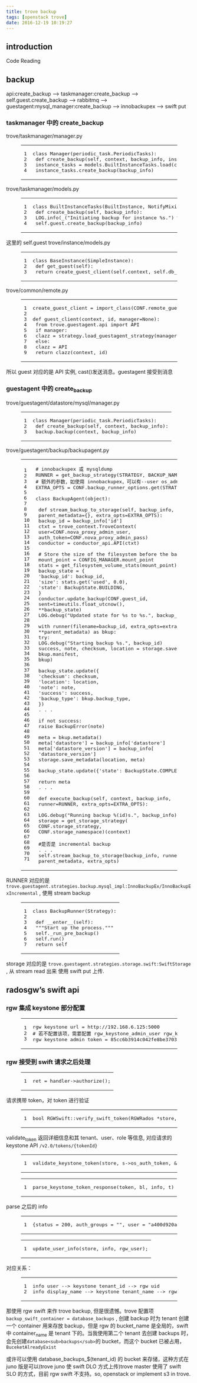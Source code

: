 ```yaml
---
title: trove backup
tags: [openstack trove]
date: 2016-12-19 10:19:27
---
```


## [](https://ly798.github.io/2016/12/19/trove-backup/#introduction "introduction")introduction

Code Reading
 <!-- more --> 

## [](https://ly798.github.io/2016/12/19/trove-backup/#backup "backup")backup

api:create_backup —-&gt; taskmanager:create_backup —-&gt; self.guest.create_backup —-&gt; rabbitmq —-&gt; guestagent:mysql_manager:create_backup —-&gt; innobackupex —-&gt; swift put

### [](https://ly798.github.io/2016/12/19/trove-backup/#taskmanager__u4E2D_u7684_create_backup "taskmanager 中的 create_backup")taskmanager 中的 create_backup

trove/taskmanager/manager.py
 <figure class="highlight python"><table><tr><td class="gutter"><pre><span class="line">1</span>
<span class="line">2</span>
<span class="line">3</span>
<span class="line">4</span>
</pre></td><td class="code"><pre><span class="line"><span class="class"><span class="keyword">class</span> <span class="title">Manager</span><span class="params">(periodic_task.PeriodicTasks)</span>:</span></span>
<span class="line"> <span class="function"><span class="keyword">def</span> <span class="title">create_backup</span><span class="params">(self, context, backup_info, instance_id)</span>:</span></span>
<span class="line"> instance_tasks = models.BuiltInstanceTasks.load(context, instance_id)</span>
<span class="line"> instance_tasks.create_backup(backup_info)</span>
</pre></td></tr></table></figure> 

trove/taskmanager/models.py
 <figure class="highlight python"><table><tr><td class="gutter"><pre><span class="line">1</span>
<span class="line">2</span>
<span class="line">3</span>
<span class="line">4</span>
</pre></td><td class="code"><pre><span class="line"><span class="class"><span class="keyword">class</span> <span class="title">BuiltInstanceTasks</span><span class="params">(BuiltInstance, NotifyMixin, ConfigurationMixin)</span>:</span></span>
<span class="line"> <span class="function"><span class="keyword">def</span> <span class="title">create_backup</span><span class="params">(self, backup_info)</span>:</span></span>
<span class="line"> LOG.info(_(<span class="string">"Initiating backup for instance %s."</span>) % self.id)</span>
<span class="line"> self.guest.create_backup(backup_info)</span>
</pre></td></tr></table></figure> 

这里的 self.guest trove/instance/models.py
 <figure class="highlight python"><table><tr><td class="gutter"><pre><span class="line">1</span>
<span class="line">2</span>
<span class="line">3</span>
</pre></td><td class="code"><pre><span class="line"><span class="class"><span class="keyword">class</span> <span class="title">BaseInstance</span><span class="params">(SimpleInstance)</span>:</span></span>
<span class="line"> <span class="function"><span class="keyword">def</span> <span class="title">get_guest</span><span class="params">(self)</span>:</span></span>
<span class="line"> <span class="keyword">return</span> create_guest_client(self.context, self.db_info.id)</span>
</pre></td></tr></table></figure> 

trove/common/remote.py
 <figure class="highlight python"><table><tr><td class="gutter"><pre><span class="line">1</span>
<span class="line">2</span>
<span class="line">3</span>
<span class="line">4</span>
<span class="line">5</span>
<span class="line">6</span>
<span class="line">7</span>
<span class="line">8</span>
<span class="line">9</span>
</pre></td><td class="code"><pre><span class="line">create_guest_client = import_class(CONF.remote_guest_client)</span>
<span class="line"></span>
<span class="line"><span class="function"><span class="keyword">def</span> <span class="title">guest_client</span><span class="params">(context, id, manager=None)</span>:</span></span>
<span class="line"> <span class="keyword">from</span> trove.guestagent.api <span class="keyword">import</span> API</span>
<span class="line"> <span class="keyword">if</span> manager:</span>
<span class="line"> clazz = strategy.load_guestagent_strategy(manager).guest_client_class</span>
<span class="line"> <span class="keyword">else</span>:</span>
<span class="line"> clazz = API</span>
<span class="line"> <span class="keyword">return</span> clazz(context, id)</span>
</pre></td></tr></table></figure> 

所以 guest 对应的是 API 实例, cast()发送消息。guestagent 接受到消息

### [](https://ly798.github.io/2016/12/19/trove-backup/#guestagent__u4E2D_u7684_createbackup "guestagent 中的 createbackup")guestagent 中的 create<sub>backup</sub>

trove/guestagent/datastore/mysql/manager.py
 <figure class="highlight python"><table><tr><td class="gutter"><pre><span class="line">1</span>
<span class="line">2</span>
<span class="line">3</span>
</pre></td><td class="code"><pre><span class="line"><span class="class"><span class="keyword">class</span> <span class="title">Manager</span><span class="params">(periodic_task.PeriodicTasks)</span>:</span></span>
<span class="line"> <span class="function"><span class="keyword">def</span> <span class="title">create_backup</span><span class="params">(self, context, backup_info)</span>:</span></span>
<span class="line"> backup.backup(context, backup_info)</span>
</pre></td></tr></table></figure> 

trove/guestagent/backup/backupagent.py
 <figure class="highlight python"><table><tr><td class="gutter"><pre><span class="line">1</span>
<span class="line">2</span>
<span class="line">3</span>
<span class="line">4</span>
<span class="line">5</span>
<span class="line">6</span>
<span class="line">7</span>
<span class="line">8</span>
<span class="line">9</span>
<span class="line">10</span>
<span class="line">11</span>
<span class="line">12</span>
<span class="line">13</span>
<span class="line">14</span>
<span class="line">15</span>
<span class="line">16</span>
<span class="line">17</span>
<span class="line">18</span>
<span class="line">19</span>
<span class="line">20</span>
<span class="line">21</span>
<span class="line">22</span>
<span class="line">23</span>
<span class="line">24</span>
<span class="line">25</span>
<span class="line">26</span>
<span class="line">27</span>
<span class="line">28</span>
<span class="line">29</span>
<span class="line">30</span>
<span class="line">31</span>
<span class="line">32</span>
<span class="line">33</span>
<span class="line">34</span>
<span class="line">35</span>
<span class="line">36</span>
<span class="line">37</span>
<span class="line">38</span>
<span class="line">39</span>
<span class="line">40</span>
<span class="line">41</span>
<span class="line">42</span>
<span class="line">43</span>
<span class="line">44</span>
<span class="line">45</span>
<span class="line">46</span>
<span class="line">47</span>
<span class="line">48</span>
<span class="line">49</span>
<span class="line">50</span>
<span class="line">51</span>
<span class="line">52</span>
<span class="line">53</span>
<span class="line">54</span>
<span class="line">55</span>
<span class="line">56</span>
<span class="line">57</span>
<span class="line">58</span>
<span class="line">59</span>
<span class="line">60</span>
<span class="line">61</span>
<span class="line">62</span>
<span class="line">63</span>
<span class="line">64</span>
<span class="line">65</span>
<span class="line">66</span>
<span class="line">67</span>
<span class="line">68</span>
<span class="line">69</span>
<span class="line">70</span>
<span class="line">71</span>
</pre></td><td class="code"><pre><span class="line"><span class="comment"># innobackupex 或 mysqldump</span></span>
<span class="line">RUNNER = get_backup_strategy(STRATEGY, BACKUP_NAMESPACE)</span>
<span class="line"><span class="comment"># 额外的参数，如使用 innobackupex，可以有--user os_admin --socket /var/lib/mysql/mysql.sock</span></span>
<span class="line">EXTRA_OPTS = CONF.backup_runner_options.get(STRATEGY, <span class="string">''</span>)</span>
<span class="line"></span>
<span class="line"><span class="class"><span class="keyword">class</span> <span class="title">BackupAgent</span><span class="params">(object)</span>:</span></span>
<span class="line"></span>
<span class="line"> <span class="function"><span class="keyword">def</span> <span class="title">stream_backup_to_storage</span><span class="params">(self, backup_info, runner, storage,</span>
<span class="line"> parent_metadata=&#123;&#125;, extra_opts=EXTRA_OPTS)</span>:</span></span>
<span class="line"> backup_id = backup_info[<span class="string">'id'</span>]</span>
<span class="line"> ctxt = trove_context.TroveContext(</span>
<span class="line"> user=CONF.nova_proxy_admin_user,</span>
<span class="line"> auth_token=CONF.nova_proxy_admin_pass)</span>
<span class="line"> conductor = conductor_api.API(ctxt)</span>
<span class="line"></span>
<span class="line"> <span class="comment"># Store the size of the filesystem before the backup.</span></span>
<span class="line"> mount_point = CONFIG_MANAGER.mount_point</span>
<span class="line"> stats = get_filesystem_volume_stats(mount_point)</span>
<span class="line"> backup_state = &#123;</span>
<span class="line"> <span class="string">'backup_id'</span>: backup_id,</span>
<span class="line"> <span class="string">'size'</span>: stats.get(<span class="string">'used'</span>, <span class="number">0.0</span>),</span>
<span class="line"> <span class="string">'state'</span>: BackupState.BUILDING,</span>
<span class="line"> &#125;</span>
<span class="line"> conductor.update_backup(CONF.guest_id,</span>
<span class="line"> sent=timeutils.float_utcnow(),</span>
<span class="line"> **backup_state)</span>
<span class="line"> LOG.debug(<span class="string">"Updated state for %s to %s."</span>, backup_id, backup_state)</span>
<span class="line"></span>
<span class="line"> <span class="keyword">with</span> runner(filename=backup_id, extra_opts=extra_opts,</span>
<span class="line"> **parent_metadata) <span class="keyword">as</span> bkup:</span>
<span class="line"> <span class="keyword">try</span>:</span>
<span class="line"> LOG.debug(<span class="string">"Starting backup %s."</span>, backup_id)</span>
<span class="line"> success, note, checksum, location = storage.save(</span>
<span class="line"> bkup.manifest,</span>
<span class="line"> bkup)</span>
<span class="line"></span>
<span class="line"> backup_state.update(&#123;</span>
<span class="line"> <span class="string">'checksum'</span>: checksum,</span>
<span class="line"> <span class="string">'location'</span>: location,</span>
<span class="line"> <span class="string">'note'</span>: note,</span>
<span class="line"> <span class="string">'success'</span>: success,</span>
<span class="line"> <span class="string">'backup_type'</span>: bkup.backup_type,</span>
<span class="line"> &#125;)</span>
<span class="line"> . . . </span>
<span class="line"></span>
<span class="line"> <span class="keyword">if</span> <span class="keyword">not</span> success:</span>
<span class="line"> <span class="keyword">raise</span> BackupError(note)</span>
<span class="line"></span>
<span class="line"> meta = bkup.metadata()</span>
<span class="line"> meta[<span class="string">'datastore'</span>] = backup_info[<span class="string">'datastore'</span>]</span>
<span class="line"> meta[<span class="string">'datastore_version'</span>] = backup_info[</span>
<span class="line"> <span class="string">'datastore_version'</span>]</span>
<span class="line"> storage.save_metadata(location, meta)</span>
<span class="line"></span>
<span class="line"> backup_state.update(&#123;<span class="string">'state'</span>: BackupState.COMPLETED&#125;)</span>
<span class="line"></span>
<span class="line"> <span class="keyword">return</span> meta</span>
<span class="line"> . . .</span>
<span class="line"></span>
<span class="line"> <span class="function"><span class="keyword">def</span> <span class="title">execute_backup</span><span class="params">(self, context, backup_info,</span>
<span class="line"> runner=RUNNER, extra_opts=EXTRA_OPTS)</span>:</span></span>
<span class="line"></span>
<span class="line"> LOG.debug(<span class="string">"Running backup %(id)s."</span>, backup_info)</span>
<span class="line"> storage = get_storage_strategy(</span>
<span class="line"> CONF.storage_strategy,</span>
<span class="line"> CONF.storage_namespace)(context)</span>
<span class="line"></span>
<span class="line"> <span class="comment">#是否是 incremental backup</span></span>
<span class="line"> . . . </span>
<span class="line"> self.stream_backup_to_storage(backup_info, runner, storage,</span>
<span class="line"> parent_metadata, extra_opts)</span>
</pre></td></tr></table></figure> 

RUNNER 对应的是 `trove.guestagent.strategies.backup.mysql_impl:InnoBackupEx/InnoBackupExIncremental` , 使用 stream backup
 <figure class="highlight python"><table><tr><td class="gutter"><pre><span class="line">1</span>
<span class="line">2</span>
<span class="line">3</span>
<span class="line">4</span>
<span class="line">5</span>
<span class="line">6</span>
<span class="line">7</span>
</pre></td><td class="code"><pre><span class="line"><span class="class"><span class="keyword">class</span> <span class="title">BackupRunner</span><span class="params">(Strategy)</span>:</span></span>
<span class="line"></span>
<span class="line"> <span class="function"><span class="keyword">def</span> <span class="title">__enter__</span><span class="params">(self)</span>:</span></span>
<span class="line"> <span class="string">"""Start up the process."""</span></span>
<span class="line"> self._run_pre_backup()</span>
<span class="line"> self.run()</span>
<span class="line"> <span class="keyword">return</span> self</span>
</pre></td></tr></table></figure> 

storage 对应的是 `trove.guestagent.strategies.storage.swift:SwiftStorage` , 从 stream read 出来 使用 swift put 上传.

## [](https://ly798.github.io/2016/12/19/trove-backup/#radosgw_u2019s_swift_api "radosgw’s swift api")radosgw’s swift api

### [](https://ly798.github.io/2016/12/19/trove-backup/#rgw__u96C6_u6210_keystone__u90E8_u5206_u914D_u7F6E "rgw 集成 keystone 部分配置")rgw 集成 keystone 部分配置
<figure class="highlight bash"><table><tr><td class="gutter"><pre><span class="line">1</span>
<span class="line">2</span>
<span class="line">3</span>
</pre></td><td class="code"><pre><span class="line">rgw keystone url = http://<span class="number">192.168</span>.<span class="number">6.125</span>:<span class="number">5000</span></span>
<span class="line"><span class="comment"># 若不配置该项，需要配置 rgw_keystone_admin_user rgw_keystone_admin_password rgw_keystone_admin_tenant 三项，去请求 url 得到 admin token (rgw_swift.cc:244)</span></span>
<span class="line">rgw keystone admin token = <span class="number">85</span>cc6b3914c042fe8be37032ff03fa49</span>
</pre></td></tr></table></figure> 

### [](https://ly798.github.io/2016/12/19/trove-backup/#rgw__u63A5_u53D7_u5230_swift__u8BF7_u6C42_u4E4B_u540E_u5904_u7406 "rgw 接受到 swift 请求之后处理")rgw 接受到 swift 请求之后处理
<figure class="highlight c"><table><tr><td class="gutter"><pre><span class="line">1</span>
</pre></td><td class="code"><pre><span class="line">ret = handler-&gt;authorize();</span>
</pre></td></tr></table></figure> 

请求携带 token，对 token 进行验证
 <figure class="highlight c"><table><tr><td class="gutter"><pre><span class="line">1</span>
</pre></td><td class="code"><pre><span class="line"><span class="keyword">bool</span> RGWSwift::verify_swift_token(RGWRados *store, req_state *s)</span>
</pre></td></tr></table></figure> 

validate<sub>token</sub> 返回详细信息和其 tenant、user、role 等信息, 对应请求的 keystone API `/v2.0/tokens/{tokenId}`
 <figure class="highlight c"><table><tr><td class="gutter"><pre><span class="line">1</span>
</pre></td><td class="code"><pre><span class="line">validate_keystone_token(store, s-&gt;os_auth_token, &amp;info, s-&gt;user);</span>
</pre></td></tr></table></figure> <figure class="highlight c"><table><tr><td class="gutter"><pre><span class="line">1</span>
</pre></td><td class="code"><pre><span class="line">parse_keystone_token_response(token, bl, info, t)</span>
</pre></td></tr></table></figure> 

parse 之后的 info
 <figure class="highlight bash"><table><tr><td class="gutter"><pre><span class="line">1</span>
</pre></td><td class="code"><pre><span class="line">&#123;status = <span class="number">200</span>, auth_groups = <span class="string">""</span>, user = <span class="string">"a400d920a63642d4913e8f2f3afda408"</span>, display_name = <span class="string">"demo"</span>, ttl = <span class="number">0</span>&#125;</span>
</pre></td></tr></table></figure> <figure class="highlight c"><table><tr><td class="gutter"><pre><span class="line">1</span>
</pre></td><td class="code"><pre><span class="line">update_user_info(store, info, rgw_user);</span>
</pre></td></tr></table></figure> 

对应关系：
 <figure class="highlight bash"><table><tr><td class="gutter"><pre><span class="line">1</span>
<span class="line">2</span>
</pre></td><td class="code"><pre><span class="line">info user --&gt; keystone tenant_id --&gt; rgw uid</span>
<span class="line">info display_name --&gt; keystone tenant_name --&gt; rgw display_name</span>
</pre></td></tr></table></figure> 

那使用 rgw swift 来作 trove backup, 但是很遗憾。trove 配置项 `backup_swift_container = database_backups` , 创建 backup 时为 tenant 创建一个 container 用来存放 backup，但是 rgw 的 bucket_name 是全局的，swift 中 container<sub>name</sub> 是 tenant 下的。当我使用第二个 tenant 去创建 backups 时，会先创建`database<sub>backups</sub>`的 bucket，而这个 bucket 已被占用，`BuceketAlreadyExist`

或许可以使用 database_backups_$(tenant_id) 的 bucket 来存储，这种方式在 juno 版是可以(trove juno 使 swift DLO 方式上传)trove master 使用了 swift SLO 的方式，目前 rgw swift 不支持。so, openstack or implement s3 in trove.
